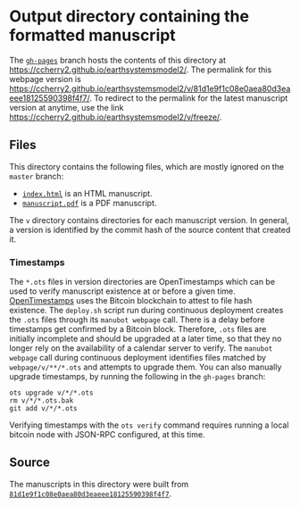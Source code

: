 # Output directory containing the formatted manuscript

The [`gh-pages`](https://github.com/ccherry2/earthsystemsmodel2/tree/gh-pages) branch hosts the contents of this directory at <https://ccherry2.github.io/earthsystemsmodel2/>.
The permalink for this webpage version is <https://ccherry2.github.io/earthsystemsmodel2/v/81d1e9f1c08e0aea80d3eaeee18125590398f4f7/>.
To redirect to the permalink for the latest manuscript version at anytime, use the link <https://ccherry2.github.io/earthsystemsmodel2/v/freeze/>.

## Files

This directory contains the following files, which are mostly ignored on the `master` branch:

+ [`index.html`](index.html) is an HTML manuscript.
+ [`manuscript.pdf`](manuscript.pdf) is a PDF manuscript.

The `v` directory contains directories for each manuscript version.
In general, a version is identified by the commit hash of the source content that created it.

### Timestamps

The `*.ots` files in version directories are OpenTimestamps which can be used to verify manuscript existence at or before a given time.
[OpenTimestamps](https://opentimestamps.org/) uses the Bitcoin blockchain to attest to file hash existence.
The `deploy.sh` script run during continuous deployment creates the `.ots` files through its `manubot webpage` call.
There is a delay before timestamps get confirmed by a Bitcoin block.
Therefore, `.ots` files are initially incomplete and should be upgraded at a later time, so that they no longer rely on the availability of a calendar server to verify.
The `manubot webpage` call during continuous deployment identifies files matched by `webpage/v/**/*.ots` and attempts to upgrade them.
You can also manually upgrade timestamps, by running the following in the `gh-pages` branch:

```shell
ots upgrade v/*/*.ots
rm v/*/*.ots.bak
git add v/*/*.ots
```

Verifying timestamps with the `ots verify` command requires running a local bitcoin node with JSON-RPC configured, at this time.

## Source

The manuscripts in this directory were built from
[`81d1e9f1c08e0aea80d3eaeee18125590398f4f7`](https://github.com/ccherry2/earthsystemsmodel2/commit/81d1e9f1c08e0aea80d3eaeee18125590398f4f7).
